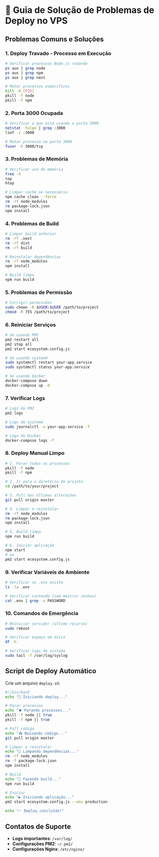 # 🔧 Guia de Solução de Problemas de Deploy no VPS

## Problemas Comuns e Soluções

### 1. **Deploy Travado - Processo em Execução**
```bash
# Verificar processos Node.js rodando
ps aux | grep node
ps aux | grep npm
ps aux | grep next

# Matar processos específicos
kill -9 [PID]
pkill -f node
pkill -f npm
```

### 2. **Porta 3000 Ocupada**
```bash
# Verificar o que está usando a porta 3000
netstat -tulpn | grep :3000
lsof -i :3000

# Matar processo na porta 3000
fuser -k 3000/tcp
```

### 3. **Problemas de Memória**
```bash
# Verificar uso de memória
free -h
top
htop

# Limpar cache se necessário
npm cache clean --force
rm -rf node_modules
rm package-lock.json
npm install
```

### 4. **Problemas de Build**
```bash
# Limpar build anterior
rm -rf .next
rm -rf dist
rm -rf build

# Reinstalar dependências
rm -rf node_modules
npm install

# Build limpo
npm run build
```

### 5. **Problemas de Permissão**
```bash
# Corrigir permissões
sudo chown -R $USER:$USER /path/to/project
chmod -R 755 /path/to/project
```

### 6. **Reiniciar Serviços**
```bash
# Se usando PM2
pm2 restart all
pm2 stop all
pm2 start ecosystem.config.js

# Se usando systemd
sudo systemctl restart your-app.service
sudo systemctl status your-app.service

# Se usando Docker
docker-compose down
docker-compose up -d
```

### 7. **Verificar Logs**
```bash
# Logs do PM2
pm2 logs

# Logs do systemd
sudo journalctl -u your-app.service -f

# Logs do Docker
docker-compose logs -f
```

### 8. **Deploy Manual Limpo**
```bash
# 1. Parar todos os processos
pkill -f node
pkill -f npm

# 2. Ir para o diretório do projeto
cd /path/to/your/project

# 3. Pull das últimas alterações
git pull origin master

# 4. Limpar e reinstalar
rm -rf node_modules
rm package-lock.json
npm install

# 5. Build limpo
npm run build

# 6. Iniciar aplicação
npm start
# ou
pm2 start ecosystem.config.js
```

### 9. **Verificar Variáveis de Ambiente**
```bash
# Verificar se .env existe
ls -la .env

# Verificar conteúdo (sem mostrar senhas)
cat .env | grep -v PASSWORD
```

### 10. **Comandos de Emergência**
```bash
# Reiniciar servidor (último recurso)
sudo reboot

# Verificar espaço em disco
df -h

# Verificar logs do sistema
sudo tail -f /var/log/syslog
```

## Script de Deploy Automático

Crie um arquivo `deploy.sh`:

```bash
#!/bin/bash
echo "🚀 Iniciando deploy..."

# Parar processos
echo "⏹️ Parando processos..."
pkill -f node || true
pkill -f npm || true

# Pull código
echo "📥 Baixando código..."
git pull origin master

# Limpar e reinstalar
echo "🧹 Limpando dependências..."
rm -rf node_modules
rm -f package-lock.json
npm install

# Build
echo "🔨 Fazendo build..."
npm run build

# Iniciar
echo "▶️ Iniciando aplicação..."
pm2 start ecosystem.config.js --env production

echo "✅ Deploy concluído!"
```

## Contatos de Suporte

- **Logs importantes**: `/var/log/`
- **Configurações PM2**: `~/.pm2/`
- **Configurações Nginx**: `/etc/nginx/`
